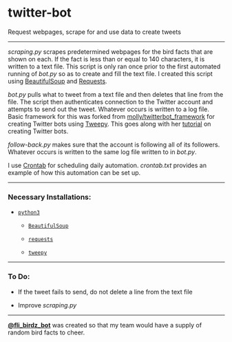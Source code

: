# twitter-bot

Request webpages, scrape for and use data to create tweets

---

<i>scraping.py</i> scrapes predetermined webpages for the bird facts that are shown on each. If the fact is less than or equal to 140 characters, it is written to a text file. This script is only ran once prior to the first automated running of <i>bot.py</i> so as to create and fill the text file. I created this script using [BeautifulSoup](https://www.crummy.com/software/BeautifulSoup/bs4/doc/) and [Requests](http://docs.python-requests.org/en/master/).

<i>bot.py</i> pulls what to tweet from a text file and then deletes that line from the file. The script then authenticates connection to the Twitter account and attempts to send out the tweet. Whatever occurs is written to a log file. Basic framework for this was forked from [molly/twitterbot_framework](https://github.com/molly/twitterbot_framework) for creating Twitter bots using [Tweepy](http://www.tweepy.org). This goes along with her [tutorial](http://blog.mollywhite.net/twitter-bots-pt2/) on creating Twitter bots.

<i>follow-back.py</i> makes sure that the account is following all of its followers. Whatever occurs is written to the same log file written to in <i>bot.py</i>.

I use [Crontab](http://crontab.org/) for scheduling daily automation. <i>crontab.txt</i> provides an example of how this automation can be set up.

---

<h3>Necessary Installations:</h3>

* [`python3`](https://docs.python.org/3/)

  * [`BeautifulSoup`](https://www.crummy.com/software/BeautifulSoup/bs4/doc/)

  * [`requests`](http://docs.python-requests.org/en/master/)

  * [`tweepy`](http://www.tweepy.org)

---

<h3>To Do:</h3>

* If the tweet fails to send, do not delete a line from the text file

* Improve <i>scraping.py</i>

---

**[@fli_birdz_bot](https://twitter.com/fli_birdz_bot)** was created so that my team would have a supply of random bird facts to cheer.
